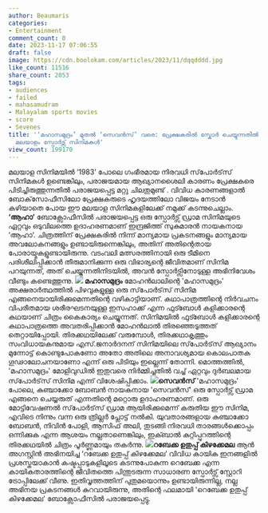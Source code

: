 ```yaml
---
author: Beaumaris
categories:
- Entertainment
comment_count: 0
date: 2023-11-17 07:06:55
draft: false
image: https://cdn.boolokam.com/articles/2023/11/dqqdddd.jpg
like_count: 11516
share_count: 2053
tags:
- audiences
- failed
- mahasamudram
- Malayalam sports movies
- score
- Sevenes
title: '‘മഹാസമുദ്രം’ മുതൽ ‘സെവൻസ്’ വരെ: പ്രേക്ഷകരിൽ സ്കോർ ചെയ്യുന്നതിൽ പരാജയപ്പെട്ട
  മലയാളം സ്പോർട്സ് സിനിമകൾ'
view_count: 199170
---
```


മലയാള സിനിമയിൽ ‘1983’ പോലെ ഗംഭീരമായ നിരവധി സ്‌പോർട്‌സ് സിനിമകൾ ഉണ്ടെങ്കിലും, പരാജയമായ ആഖ്യാനശൈലി കാരണം പ്രേക്ഷകരെ പിടിച്ചിരുത്തുന്നതിൽ പരാജയപ്പെട്ട മറ്റു ചിലതുമുണ്ട് . വിവിധ കാരണങ്ങളാൽ ബോക്‌സോഫീസിലോ പ്രേക്ഷകരുടെ ഹൃദയത്തിലോ വിജയം നേടാൻ കഴിയാതെ പോയ ഈ മലയാള സിനിമകളിലേക്ക് നമുക്ക് കടന്നുചെല്ലാം. **‘ആഹാ’** ബോക്സോഫീസിൽ പരാജയപ്പെട്ട ഒരു സ്പോർട്സ് ഡ്രാമ സിനിമയുടെ ഏറ്റവും ഒടുവിലത്തെ ഉദാഹരണമാണ് ഇന്ദ്രജിത്ത് സുകുമാരൻ നായകനായ ‘ആഹാ’. ചിത്രത്തിന് പ്രേക്ഷകരിൽ നിന്ന് മാന്യമായ പ്രകടനങ്ങളും മാന്യമായ അവലോകനങ്ങളും ഉണ്ടായിരുന്നെങ്കിലും, അതിന് അതിന്റെതായ പോരായ്മകളുണ്ടായിരുന്നു. വടംവലി മത്സരത്തിനായി ഒരു ടീമിനെ പരിശീലിപ്പിക്കാൻ തീരുമാനിക്കുന്ന ഒരു വിഭാര്യന്റെ ജീവിതമാണ് സിനിമ പറയുന്നത്, അത് ചെയ്യുന്നതിനിടയിൽ, അവൻ സ്പോർട്സിനോടുള്ള അഭിനിവേശം വീണ്ടും കണ്ടെത്തുന്നു. **![](https://cdn.boolokam.com/articles/2023/11/dqqdddd.jpg) മഹാസമുദ്രം** മോഹൻലാലിന്റെ 'മഹാസമുദ്രം' അക്ഷരാർത്ഥത്തിൽ പിഴവുകളുള്ള ഒരു സ്‌പോർട്‌സ് സിനിമ എങ്ങനെയായിരിക്കുമെന്നതിന്റെ വഴികാട്ടിയാണ്. കഥാപാത്രത്തിന്റെ നിർവചനം വിപരീതമായ ശരീരഘടനയുള്ള ഇസഹാക്ക് എന്ന ഫുട്ബോൾ കളിക്കാരന്റെ കഥയാണ് ചിത്രം കൈകാര്യം ചെയ്യുന്നത്. സിനിമയിൽ ഫുട്ബോൾ കളിക്കാരന്റെ കഥാപാത്രത്തെ അവതരിപ്പിക്കാൻ മോഹൻലാൽ തിരഞ്ഞെടുത്തത് തെറ്റായിപ്പോയി. തിരക്കഥയിലേക്ക് വരുമ്പോൾ, തിരക്കഥാകൃത്തും സംവിധായകനുമായ എസ്.ജനാർദനന് സിനിമയിലെ സ്‌പോർട്‌സ് ആഖ്യാനം മുന്നോട്ട് കൊണ്ടുപോകണോ അതോ അതിലെ അനാവശ്യമായ കൊലപാതക ഗൂഢാലോചനയാണോ എന്ന് ഒരു പിടിയും ഇല്ലെന്ന് തോന്നി. മൊത്തത്തിൽ, 'മഹാസമുദ്രം' മോളിവുഡിൽ ഇതുവരെ നിർമ്മിച്ചതിൽ വച്ച് ഏറ്റവും ദുർബലമായ സ്‌പോർട്‌സ് സിനിമ എന്ന് വിശേഷിപ്പിക്കാം. **![](https://cdn.boolokam.com/articles/2023/11/acacacacca.jpg)സെവൻസ്** 'മഹാസമുദ്രം' പോലെ, കുഞ്ചാക്കോ ബോബൻ നായകനായ 'സെവൻസ്' ഒരു സ്പോർട്സ് ഡ്രാമ എങ്ങനെ ചെയ്യരുത് എന്നതിന്റെ മറ്റൊരു ഉദാഹരണമാണ്. ഒരു മോട്ടിവേഷണൽ സ്‌പോർട്‌സ് ഡ്രാമ ആയിരിക്കുമെന്ന് കരുതിയ ഈ സിനിമ, എവിടെ നിന്നും വന്ന ഒരു ത്രില്ലർ പ്ലോട്ട് നൽകി. യുവതാരങ്ങളായ കുഞ്ചാക്കോ ബോബൻ, നിവിൻ പോളി, ആസിഫ് അലി, തുടങ്ങി നിരവധി താരങ്ങൾക്കൊപ്പം ഒന്നിക്കുക എന്ന ആശയം നല്ലതാണെങ്കിലും, ഇക്ബാൽ കുറ്റിപ്പുറത്തിന്റെ തിരക്കഥയിൽ ചിത്രം പൂർണ്ണമായും തകർന്നു. **![](https://cdn.boolokam.com/articles/2023/11/caaccvv.jpg)റബേക്ക ഉതുപ്പ് കിഴക്കേമല** ആൻ അഗസ്റ്റിൻ അഭിനയിച്ച ‘റബേക്ക ഉതുപ്പ് കിഴക്കേമല’ വിവിധ കായിക ഇനങ്ങളിൽ പ്രശസ്തയാകാൻ കഷ്ടപ്പാടുകളിലൂടെ കടന്നുപോകുന്ന റെബേക്ക എന്ന കായികതാരത്തിന്റെ ജീവിതത്തെ പിന്തുടരുന്ന സാധാരണ സ്പോർട്സ് സ്റ്റോറി ട്രോപ്പിലേക്ക് വീണു. ഇതിവൃത്തത്തിന് പുതുമയൊന്നും ഉണ്ടായിരുന്നില്ല, നല്ല അഭിനയ പ്രകടനങ്ങൾ കുറവായിരുന്നു, അതിന്റെ ഫലമായി 'റെബേക്ക ഉതുപ്പ് കിഴക്കേമല' ബോക്സോഫീസിൽ പരാജയപ്പെട്ടു.